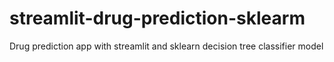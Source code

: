 # streamlit-drug-prediction-sklearm
Drug prediction app with streamlit and sklearn decision tree classifier model
